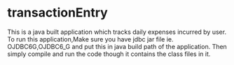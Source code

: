# transactionEntry
This is a java built application which tracks daily expenses incurred by user.
To run this application,Make sure you have jdbc jar file ie. OJDBC6G,OJDBC6_G and put this in java build path of the application.
Then simply compile and run the code though it contains the class files in it.
